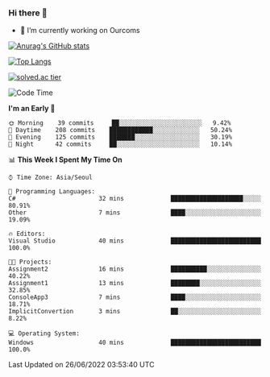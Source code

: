 ### Hi there 👋

- 🔭 I’m currently working on Ourcoms

<!--
**Rhange/Rhange** is a ✨ _special_ ✨ repository because its `README.md` (this file) appears on your GitHub profile.

Here are some ideas to get you started:

- 🌱 I’m currently learning ...
- 👯 I’m looking to collaborate on ...
- 🤔 I’m looking for help with ...
- 💬 Ask me about ...
- 📫 How to reach me: ...
- 😄 Pronouns: ...
- ⚡ Fun fact: ...
-->

[![Anurag's GitHub stats](https://github-readme-stats.vercel.app/api?username=rhange&show_icons=true&theme=gruvbox)](https://github.com/anuraghazra/github-readme-stats)

[![Top Langs](https://github-readme-stats.vercel.app/api/top-langs/?username=rhange&layout=compact&theme=gruvbox)](https://github.com/anuraghazra/github-readme-stats)

[![solved.ac tier](http://mazassumnida.wtf/api/generate_badge?boj=rhange0511)](https://solved.ac/rhange0511)

  <!--START_SECTION:waka-->
![Code Time](http://img.shields.io/badge/Code%20Time-0%20secs-blue)

**I'm an Early 🐤** 

```text
🌞 Morning    39 commits     ██░░░░░░░░░░░░░░░░░░░░░░░   9.42% 
🌆 Daytime    208 commits    ████████████░░░░░░░░░░░░░   50.24% 
🌃 Evening    125 commits    ███████░░░░░░░░░░░░░░░░░░   30.19% 
🌙 Night      42 commits     ██░░░░░░░░░░░░░░░░░░░░░░░   10.14%

```


📊 **This Week I Spent My Time On** 

```text
⌚︎ Time Zone: Asia/Seoul

💬 Programming Languages: 
C#                       32 mins             ████████████████████░░░░░   80.91% 
Other                    7 mins              ████░░░░░░░░░░░░░░░░░░░░░   19.09%

🔥 Editors: 
Visual Studio            40 mins             █████████████████████████   100.0%

🐱‍💻 Projects: 
Assignment2              16 mins             ██████████░░░░░░░░░░░░░░░   40.22% 
Assignment1              13 mins             ████████░░░░░░░░░░░░░░░░░   32.85% 
ConsoleApp3              7 mins              ████░░░░░░░░░░░░░░░░░░░░░   18.71% 
ImplicitConvertion       3 mins              ██░░░░░░░░░░░░░░░░░░░░░░░   8.22%

💻 Operating System: 
Windows                  40 mins             █████████████████████████   100.0%

```


 Last Updated on 26/06/2022 03:53:40 UTC
<!--END_SECTION:waka-->
